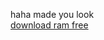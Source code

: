 haha made you look  
[download ram free](https://bellard.org/jslinux/vm.html?url=%2F%2Fraw.githubusercontent.com%2Fihatemicrosoft1%2Fyjuty%2Fmain%2Falpine-x86-xwin.cfg&mem=512)
